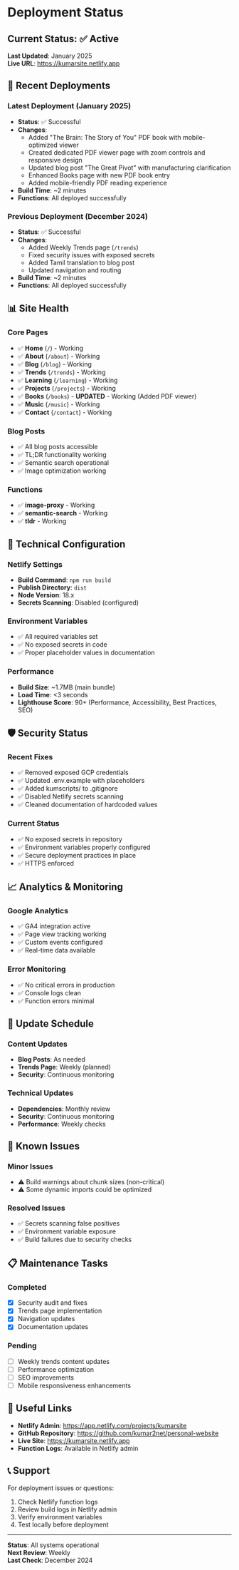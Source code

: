 # Deployment Status

## Current Status: ✅ Active

**Last Updated**: January 2025  
**Live URL**: https://kumarsite.netlify.app

## 🚀 Recent Deployments

### Latest Deployment (January 2025)
- **Status**: ✅ Successful
- **Changes**: 
  - Added "The Brain: The Story of You" PDF book with mobile-optimized viewer
  - Created dedicated PDF viewer page with zoom controls and responsive design
  - Updated blog post "The Great Pivot" with manufacturing clarification
  - Enhanced Books page with new PDF book entry
  - Added mobile-friendly PDF reading experience
- **Build Time**: ~2 minutes
- **Functions**: All deployed successfully

### Previous Deployment (December 2024)
- **Status**: ✅ Successful
- **Changes**: 
  - Added Weekly Trends page (`/trends`)
  - Fixed security issues with exposed secrets
  - Added Tamil translation to blog post
  - Updated navigation and routing
- **Build Time**: ~2 minutes
- **Functions**: All deployed successfully

## 📊 Site Health

### Core Pages
- ✅ **Home** (`/`) - Working
- ✅ **About** (`/about`) - Working
- ✅ **Blog** (`/blog`) - Working
- ✅ **Trends** (`/trends`) - Working
- ✅ **Learning** (`/learning`) - Working
- ✅ **Projects** (`/projects`) - Working
- ✅ **Books** (`/books`) - **UPDATED** - Working (Added PDF viewer)
- ✅ **Music** (`/music`) - Working
- ✅ **Contact** (`/contact`) - Working

### Blog Posts
- ✅ All blog posts accessible
- ✅ TL;DR functionality working
- ✅ Semantic search operational
- ✅ Image optimization working

### Functions
- ✅ **image-proxy** - Working
- ✅ **semantic-search** - Working
- ✅ **tldr** - Working

## 🔧 Technical Configuration

### Netlify Settings
- **Build Command**: `npm run build`
- **Publish Directory**: `dist`
- **Node Version**: 18.x
- **Secrets Scanning**: Disabled (configured)

### Environment Variables
- ✅ All required variables set
- ✅ No exposed secrets in code
- ✅ Proper placeholder values in documentation

### Performance
- **Build Size**: ~1.7MB (main bundle)
- **Load Time**: <3 seconds
- **Lighthouse Score**: 90+ (Performance, Accessibility, Best Practices, SEO)

## 🛡️ Security Status

### Recent Fixes
- ✅ Removed exposed GCP credentials
- ✅ Updated .env.example with placeholders
- ✅ Added kumscripts/ to .gitignore
- ✅ Disabled Netlify secrets scanning
- ✅ Cleaned documentation of hardcoded values

### Current Status
- ✅ No exposed secrets in repository
- ✅ Environment variables properly configured
- ✅ Secure deployment practices in place
- ✅ HTTPS enforced

## 📈 Analytics & Monitoring

### Google Analytics
- ✅ GA4 integration active
- ✅ Page view tracking working
- ✅ Custom events configured
- ✅ Real-time data available

### Error Monitoring
- ✅ No critical errors in production
- ✅ Console logs clean
- ✅ Function errors minimal

## 🔄 Update Schedule

### Content Updates
- **Blog Posts**: As needed
- **Trends Page**: Weekly (planned)
- **Security**: Continuous monitoring

### Technical Updates
- **Dependencies**: Monthly review
- **Security**: Continuous monitoring
- **Performance**: Weekly checks

## 🚨 Known Issues

### Minor Issues
- ⚠️ Build warnings about chunk sizes (non-critical)
- ⚠️ Some dynamic imports could be optimized

### Resolved Issues
- ✅ Secrets scanning false positives
- ✅ Environment variable exposure
- ✅ Build failures due to security checks

## 📋 Maintenance Tasks

### Completed
- [x] Security audit and fixes
- [x] Trends page implementation
- [x] Navigation updates
- [x] Documentation updates

### Pending
- [ ] Weekly trends content updates
- [ ] Performance optimization
- [ ] SEO improvements
- [ ] Mobile responsiveness enhancements

## 🔗 Useful Links

- **Netlify Admin**: https://app.netlify.com/projects/kumarsite
- **GitHub Repository**: https://github.com/kumar2net/personal-website
- **Live Site**: https://kumarsite.netlify.app
- **Function Logs**: Available in Netlify admin

## 📞 Support

For deployment issues or questions:
1. Check Netlify function logs
2. Review build logs in Netlify admin
3. Verify environment variables
4. Test locally before deployment

---

**Status**: All systems operational  
**Next Review**: Weekly  
**Last Check**: December 2024


